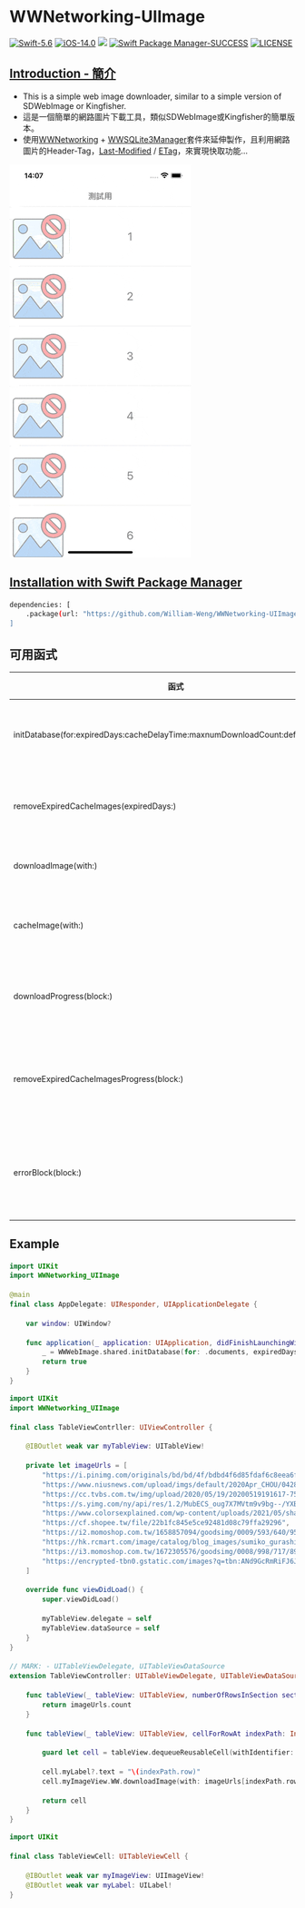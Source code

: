 # WWNetworking-UIImage

[![Swift-5.6](https://img.shields.io/badge/Swift-5.6-orange.svg?style=flat)](https://developer.apple.com/swift/) [![iOS-14.0](https://img.shields.io/badge/iOS-14.0-pink.svg?style=flat)](https://developer.apple.com/swift/) ![](https://img.shields.io/github/v/tag/William-Weng/WWNetworking-UIImage) [![Swift Package Manager-SUCCESS](https://img.shields.io/badge/Swift_Package_Manager-SUCCESS-blue.svg?style=flat)](https://developer.apple.com/swift/) [![LICENSE](https://img.shields.io/badge/LICENSE-MIT-yellow.svg?style=flat)](https://developer.apple.com/swift/)

## [Introduction - 簡介](https://swiftpackageindex.com/William-Weng)
- This is a simple web image downloader, similar to a simple version of SDWebImage or Kingfisher.
- 這是一個簡單的網路圖片下載工具，類似SDWebImage或Kingfisher的簡單版本。
- 使用[WWNetworking](https://github.com/William-Weng/WWNetworking) + [WWSQLite3Manager](https://github.com/William-Weng/WWSQLite3Manager)套件來延伸製作，且利用網路圖片的Header-Tag，[Last-Modified](https://developer.mozilla.org/en-US/docs/Web/HTTP/Headers/Last-Modified) / [ETag](https://developer.mozilla.org/en-US/docs/Web/HTTP/Headers/ETag)，來實現快取功能…

![WWNetworking-UIImage](./Example.gif)

## [Installation with Swift Package Manager](https://medium.com/彼得潘的-swift-ios-app-開發問題解答集/使用-spm-安裝第三方套件-xcode-11-新功能-2c4ffcf85b4b)
```bash
dependencies: [
    .package(url: "https://github.com/William-Weng/WWNetworking-UIImage.git", .upToNextMajor(from: “1.4.1"))
]
```

## 可用函式
|函式|說明|
|-|-|
|initDatabase(for:expiredDays:cacheDelayTime:maxnumDownloadCount:defaultImage:)|初始化資料庫|
|removeExpiredCacheImages(expiredDays:)|移除過期圖片|
|downloadImage(with:)|下載圖片|
|cacheImage(with:)|讀取快取圖片|
|downloadProgress(block:)|圖片下載進度|
|removeExpiredCacheImagesProgress(block:)|刪除過期圖片進度|
|errorBlock(block:)|相關錯誤訊息輸出|

## Example
```swift
import UIKit
import WWNetworking_UIImage

@main
final class AppDelegate: UIResponder, UIApplicationDelegate {

    var window: UIWindow?
    
    func application(_ application: UIApplication, didFinishLaunchingWithOptions launchOptions: [UIApplication.LaunchOptionsKey: Any]?) -> Bool {
        _ = WWWebImage.shared.initDatabase(for: .documents, expiredDays: 90, cacheDelayTime: 600, maxnumDownloadCount: 10, defaultImage: UIImage(named: "no-pictures"))
        return true
    }
}
```
```swift
import UIKit
import WWNetworking_UIImage

final class TableViewContrller: UIViewController {

    @IBOutlet weak var myTableView: UITableView!
    
    private let imageUrls = [
        "https://i.pinimg.com/originals/bd/bd/4f/bdbd4f6d85fdaf6c8eea6ffc99aeaa1a.jpg",
        "https://www.niusnews.com/upload/imgs/default/2020Apr_CHOU/0428Sumikko/A1.jpg",
        "https://cc.tvbs.com.tw/img/upload/2020/05/19/20200519191617-75e42ad2.jpg",
        "https://s.yimg.com/ny/api/res/1.2/MubECS_oug7X7MVtm9v9bg--/YXBwaWQ9aGlnaGxhbmRlcjt3PTY0MA--/https://media.zenfs.com/en/dailyview.tw/26023bd61a23e81bf2c4005d03c881a4",
        "https://www.colorsexplained.com/wp-content/uploads/2021/05/shades-of-green-color-infographic.jpg.webp",
        "https://cf.shopee.tw/file/22b1fc845e5ce92481d08c79ffa29296",
        "https://i2.momoshop.com.tw/1658857094/goodsimg/0009/593/640/9593640_O_m.webp",
        "https://hk.rcmart.com/image/catalog/blog_images/sumiko_gurashi_rcmart_charator2.jpg",
        "https://i3.momoshop.com.tw/1672305576/goodsimg/0008/998/717/8998717_O_m.webp",
        "https://encrypted-tbn0.gstatic.com/images?q=tbn:ANd9GcRmRiFJ6JP4P1rqOcKoIpW9p7UvK8oWmfRcew&usqp=CAU",
    ]
    
    override func viewDidLoad() {
        super.viewDidLoad()
        
        myTableView.delegate = self
        myTableView.dataSource = self
    }
}

// MARK: - UITableViewDelegate, UITableViewDataSource
extension TableViewController: UITableViewDelegate, UITableViewDataSource {
    
    func tableView(_ tableView: UITableView, numberOfRowsInSection section: Int) -> Int {
        return imageUrls.count
    }
    
    func tableView(_ tableView: UITableView, cellForRowAt indexPath: IndexPath) -> UITableViewCell {
        
        guard let cell = tableView.dequeueReusableCell(withIdentifier: "TableViewCell", for: indexPath) as? TableViewCell else { fatalError() }
        
        cell.myLabel?.text = "\(indexPath.row)"
        cell.myImageView.WW.downloadImage(with: imageUrls[indexPath.row])
        
        return cell
    }
}
```
```swift
import UIKit

final class TableViewCell: UITableViewCell {

    @IBOutlet weak var myImageView: UIImageView!
    @IBOutlet weak var myLabel: UILabel!
}
```


